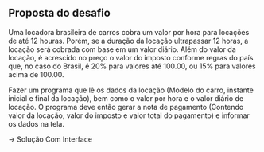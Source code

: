 ## Proposta do desafio

Uma locadora brasileira de carros cobra um valor por hora para locações de até 12 houras. Porém, se a duração da locação ultrapassar 12 horas, a locação será cobrada com base em um valor diário. Além do valor da locação, é acrescido no preço o valor do imposto conforme regras do país que, no caso do Brasil, é 20% para valores até 100.00, ou 15% para valores acima de 100.00. 

Fazer um programa que lê os dados da locação (Modelo do carro, instante inicial e final da locação), bem como o valor por hora e o valor diário de locação. O programa deve então gerar a nota de pagamento (Contendo valor da locação, valor do imposto e valor total do pagamento) e informar os dados na tela.

-> Solução Com Interface
